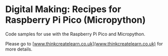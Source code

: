 # Digital Making: Recipes for Raspberry Pi Pico (Micropython)

Code samples for use with the Raspberry Pi Pico and Micropython.

Please go to [www.thinkcreatelearn.co.uk](www.thinkcreatelearn.co.uk) for more details.
